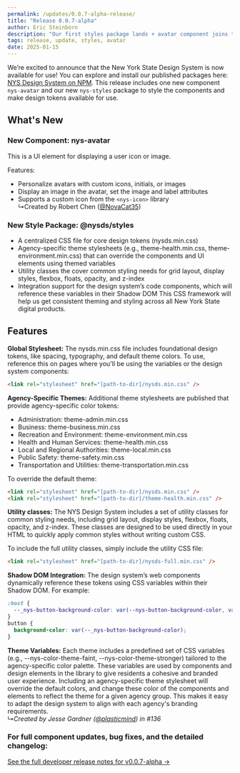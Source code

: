 ```yaml
---
permalink: /updates/0.0.7-alpha-release/
title: "Release 0.0.7-alpha"
author: Eric Steinborn
description: "Our first styles package lands + avatar component joins the lineup."
tags: release, update, styles, avatar
date: 2025-01-15
---
```


We’re excited to announce that the New York State Design System is now available for use! You can explore and install our published packages here: [NYS Design System on NPM](https://www.npmjs.com/org/nysds). This release includes one new component `nys-avatar` and our new `nys-styles` package to style the components and make design tokens available for use. 
 
## What's New 

### New Component: nys-avatar 

This is a UI element for displaying a user icon or image. 

Features: 
- Personalize avatars with custom icons, initials, or images 
- Display an image in the avatar, set the image and label attributes 
- Supports a custom icon from the `<nys-icon>` library  
↳Created by Robert Chen ([@NovaCat35](https://github.com/NovaCat35)) 

### New Style Package: @nysds/styles
- A centralized CSS file for core design tokens (nysds.min.css) 
- Agency-specific theme stylesheets (e.g., theme-health.min.css, theme-environment.min.css) that can override the components and UI elements using themed variables 
- Utility classes the cover common styling needs for grid layout, display styles, flexbox, floats, opacity, and z-index 
- Integration support for the design system’s code components, which will reference these variables in their Shadow DOM This CSS framework will help us get consistent theming and styling across all New York State digital products. 
 
## Features 

**Global Stylesheet:** The nysds.min.css file includes foundational design tokens, like spacing, typography, and default theme colors. To use, reference this on pages where you'll be using the variables or the design system components:

```html
<link rel="stylesheet" href="[path-to-dir]/nysds.min.css" />
```

**Agency-Specific Themes:** Additional theme stylesheets are published that provide agency-specific color tokens: 
- Administration: theme-admin.min.css 
- Business: theme-business.min.css 
- Recreation and Environment: theme-environment.min.css 
- Health and Human Services: theme-health.min.css 
- Local and Regional Authorities: theme-local.min.css 
- Public Safety: theme-safety.min.css 
- Transportation and Utilities: theme-transportation.min.css

To override the default theme:
```html
<link rel="stylesheet" href="[path-to-dir]/nysds.min.css" />
<link rel="stylesheet" href="[path-to-dir]/theme-health.min.css" />
```

**Utility classes:** The NYS Design System includes a set of utility classes for common styling needs, including grid layout, display styles, flexbox, floats, opacity, and z-index. These classes are designed to be used directly in your HTML to quickly apply common styles without writing custom CSS. 

To include the full utility classes, simply include the utility CSS file:
```html
<link rel="stylesheet" href="[path-to-dir]/nysds-full.min.css" />
```

**Shadow DOM Integration:** The design system’s web components dynamically reference these tokens using CSS variables within their Shadow DOM. For example:

```css
:host {
  --_nys-button-background-color: var(--nys-button-background-color, var(--nys-color-theme, #0044cc));
}
button {
  background-color: var(--_nys-button-background-color);
}
```

**Theme Variables:** Each theme includes a predefined set of CSS variables (e.g., --nys-color-theme-faint, --nys-color-theme-stronger) tailored to the agency-specific color palette. These variables are used by components and design elements in the library to give residents a cohesive and branded user experience. Including an agency-specific theme stylesheet will override the default colors, and change these color of the components and elements to reflect the theme for a given agency group. This makes it easy to adapt the design system to align with each agency's branding requirements.  
↳_Created by Jesse Gardner ([@plasticmind](https://github.com/plasticmind)) in #136_

### For full component updates, bug fixes, and the detailed changelog:  
[See the full developer release notes for v0.0.7-alpha →](https://github.com/ITS-HCD/nysds/releases/tag/v0.0.7-alpha "https://github.com/its-hcd/nysds/releases/tag/v0.0.7-alpha")
